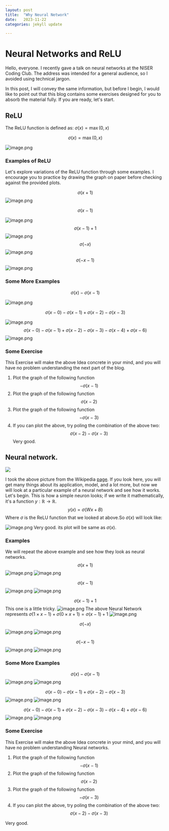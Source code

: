 ```yaml
---
layout: post
title:  "Why Neural Network"
date:   2023-11-22 
categories: jekyll update

---
```


# Neural Networks and ReLU

Hello, everyone. I recently gave a talk on neural networks at the NISER Coding Club. The address was intended for a general audience, so I avoided using technical jargon.

In this post, I will convey the same information, but before I begin, I would like to point out that this blog contains some exercises designed for you to absorb the material fully. If you are ready, let's start.



## ReLU

The ReLU function is defined as: $\sigma(x) = \max(0,x)$

$$
\sigma(x) = \max(0,x)
$$

![image.png]({{site.baseurl}}/assets/img/why_neural_network.assets/image_1701949023644_0.png)

### Examples of ReLU

Let's explore variations of the ReLU function through some examples. I encourage you to practice by drawing the graph on paper before checking against the provided plots.

 $$\sigma(x+1)$$
![image.png]({{site.baseurl}}/assets/img/why_neural_network.assets/image_1701949545078_0.png)

$$\sigma(x-1)$$

![image.png]({{site.baseurl}}/assets/img/why_neural_network.assets/image_1701949568750_0.png)
$$\sigma(x-1) +1$$
![image.png]({{site.baseurl}}/assets/img/why_neural_network.assets/image_1701949589726_0.png)
$$\sigma(-x)$$
![image.png]({{site.baseurl}}/assets/img/why_neural_network.assets/image_1701949673223_0.png)
$$\sigma(-x-1)$$
![image.png]({{site.baseurl}}/assets/img/why_neural_network.assets/image_1702131097800_0.png)

### Some More Examples

$$\sigma(x)- \sigma(x-1)$$

![image.png]({{site.baseurl}}/assets/img/why_neural_network.assets/image_1702131123809_0.png)

$$\sigma(x-0) -\sigma(x-1) + \sigma(x-2) - \sigma(x-3)$$


![image.png]({{site.baseurl}}/assets/img/why_neural_network.assets/image_1702131227572_0.png)
$$\sigma(x-0) -\sigma(x-1) + \sigma(x-2) - \sigma(x-3) -\sigma(x-4) +\sigma(x-6)$$
![image.png]({{site.baseurl}}/assets/img/why_neural_network.assets/image_1702131355502_0.png)


### Some Exercise
This Exercise will make the above Idea concrete in your mind, and you will have no problem understanding the next part of the blog.
1. Plot the graph of the following function
	$$-\sigma(x-1)$$
2. Plot the graph of the following function
	$$\sigma(x-2)$$
3. Plot the graph of the following function
	$$-\sigma(x-3)$$
4. If you can plot the above, try poling the combination of the above two:
	$$\sigma(x-2) -\sigma(x-3)$$
Very good.

## Neural network.
![]({{site.baseurl}}/assets/img/why_neural_network.assets/500px-Colored_neural_network.svg%5B1%5D.png)

I took the above picture from the Wikipedia [page](https://en.wikipedia.org/wiki/Artificial_neural_network). If you look here, you will get many things about its application, model, and a lot more, but now we will look at a particular example of a neural network and see how it works. Let's begin.
This is how a simple neuron looks; if we write it mathematically, it's a function $y:\mathbb{R}\to\mathbb{R}$.
$$y(x) = \sigma(Wx + B)$$
Where $\sigma$ is the ReLU function that we looked at above.So $\sigma(x)$ will look like:

![image.png]({{site.baseurl}}/assets/img/why_neural_network.assets/image_1702371328933_0.png)
Very good. its plot will be same as $\sigma(x)$.

### Examples
We will repeat the above example and see how they look as neural networks.
$$\sigma(x+1)$$
![image.png]({{site.baseurl}}/assets/img/why_neural_network.assets/image_1702371370889_0.png)
![image.png]({{site.baseurl}}/assets/img/why_neural_network.assets/image_1701949545078_0.png)

$$\sigma(x-1)$$
![image.png]({{site.baseurl}}/assets/img/why_neural_network.assets/image_1702371449963_0.png)
![image.png]({{site.baseurl}}/assets/img/why_neural_network.assets/image_1701949568750_0.png)

$$\sigma(x-1) +1$$
This one is a little tricky.
![image.png]({{site.baseurl}}/assets/img/why_neural_network.assets/image_1702371602267_0.png)
The above Neural Network represents $\sigma(1 \times x-1) + \sigma(0 \times x +1) = \sigma(x-1) +1$
![image.png]({{site.baseurl}}/assets/img/why_neural_network.assets/image_1701949589726_0.png)

$$\sigma(-x)$$
![image.png]({{site.baseurl}}/assets/img/why_neural_network.assets/image_1702371805523_0.png)
![image.png]({{site.baseurl}}/assets/img/why_neural_network.assets/image_1701949673223_0.png)

$$\sigma(-x-1)$$
![image.png]({{site.baseurl}}/assets/img/why_neural_network.assets/image_1702371833558_0.png)
![image.png]({{site.baseurl}}/assets/img/why_neural_network.assets/image_1702131097800_0.png)
		
### Some More Examples
$$\sigma(x)- \sigma(x-1)$$
![image.png]({{site.baseurl}}/assets/img/why_neural_network.assets/image_1702372167844_0.png)
![image.png]({{site.baseurl}}/assets/img/why_neural_network.assets/image_1702131123809_0.png)

$$\sigma(x-0) -\sigma(x-1) + \sigma(x-2) - \sigma(x-3)$$
![image.png]({{site.baseurl}}/assets/img/why_neural_network.assets/image_1702372498180_0.png)
![image.png]({{site.baseurl}}/assets/img/why_neural_network.assets/image_1702131227572_0.png)

$$\sigma(x-0) -\sigma(x-1) + \sigma(x-2) - \sigma(x-3) -\sigma(x-4) +\sigma(x-6)$$
![image.png]({{site.baseurl}}/assets/img/why_neural_network.assets/image_1702372797118_0.png)
![image.png]({{site.baseurl}}/assets/img/why_neural_network.assets/image_1702131355502_0.png)

### Some Exercise
This Exercise will make the above Idea concrete in your mind, and you will have no problem understanding Neural networks.
1. Plot the graph of the following function
$$-\sigma(x-1)$$
2. Plot the graph of the following function
$$\sigma(x-2)$$
3. Plot the graph of the following function
$$-\sigma(x-3)$$
4. If you can plot the above, try poling the combination of the above two:
$$\sigma(x-2) -\sigma(x-3)$$

Very good.
